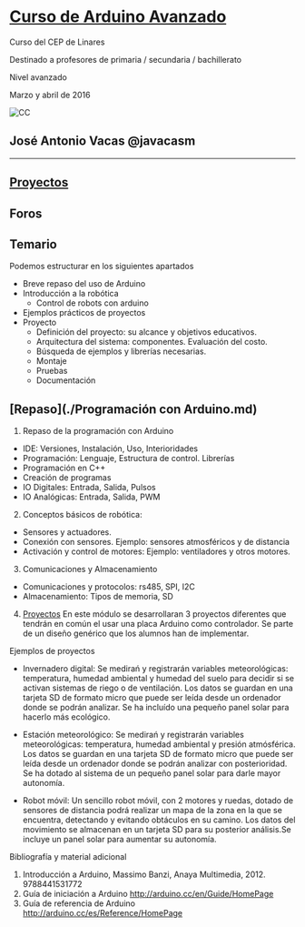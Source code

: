 # [Curso de Arduino Avanzado](https://www.juntadeandalucia.es/educacion/seneca/seneca/jsp/gestionactividades/DetActForPub.jsp?X_EDIACTFOR=152367)

Curso del CEP de Linares

Destinado a profesores de primaria / secundaria / bachillerato

Nivel avanzado

Marzo y abril de 2016

![CC](https://licensebuttons.net/l/by-sa/3.0/88x31.png)
## José Antonio Vacas  @javacasm



* * *

## [Proyectos](./proyectos/proyectos.md)

## Foros

## Temario

Podemos estructurar en los siguientes apartados

* Breve repaso del uso de Arduino
* Introducción a la robótica
  * Control de robots con arduino
* Ejemplos prácticos de proyectos
* Proyecto
  * Definición del proyecto: su alcance y objetivos educativos.
  * Arquitectura del sistema: componentes. Evaluación del costo.
  * Búsqueda de ejemplos y librerías necesarias.
  * Montaje
  * Pruebas
  * Documentación


## [Repaso](./Programación con Arduino.md)

1. Repaso de la programación con Arduino
  * IDE: Versiones, Instalación, Uso, Interioridades
  * Programación: Lenguaje, Estructura de control. Librerías
  * Programación en C++
  * Creación de programas
  * IO Digitales: Entrada, Salida, Pulsos
  * IO Analógicas: Entrada, Salida, PWM

2. Conceptos básicos de robótica:
  * Sensores y actuadores.
  * Conexión con sensores. Ejemplo: sensores atmosféricos y de distancia
  * Activación y control de motores: Ejemplo: ventiladores y otros motores.

3. Comunicaciones y Almacenamiento
  * Comunicaciones y protocolos: rs485, SPI, I2C
  * Almacenamiento: Tipos de memoria, SD

4. [Proyectos](./proyctos/proyectos.md)
En este módulo se desarrollaran 3 proyectos diferentes que tendrán en común el usar una placa Arduino como controlador. Se parte de un diseño genérico que los alumnos han de implementar.

Ejemplos de proyectos

* Invernadero digital:
Se medirań y registrarán variables meteorológicas: temperatura, humedad ambiental y humedad del suelo para decidir si se activan sistemas de riego o de ventilación. Los datos se guardan en una tarjeta SD de formato micro que puede ser leída desde un ordenador donde se podrán analizar. Se ha incluído una pequeño panel solar para hacerlo más ecológico.

* Estación meteorológico: Se medirań y registrarán variables meteorológicas: temperatura, humedad ambiental y presión atmósférica. Los datos se guardan en una tarjeta SD de formato micro que puede ser leída desde un ordenador donde se podrán analizar con posterioridad. Se ha dotado al sistema de un pequeño panel solar para darle mayor autonomía.

* Robot móvil:
Un sencillo robot móvil, con 2 motores y ruedas, dotado de sensores de distancia podrá realizar un mapa de la zona en la que se encuentra, detectando y evitando obtáculos en su camino. Los datos del movimiento se almacenan en un tarjeta SD para su posterior análisis.Se incluye un panel solar para aumentar su autonomía.

Bibliografía y material adicional

1. Introducción a Arduino, Massimo Banzi, Anaya Multimedia, 2012. 9788441531772
2. Guía de iniciación a Arduino http://arduino.cc/en/Guide/HomePage
3. Guía de referencia de Arduino http://arduino.cc/es/Reference/HomePage
